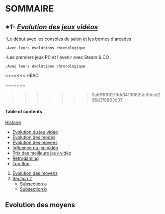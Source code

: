 # **SOMMAIRE**

## _*1- [Evolution des jeux vidéos](https://github.com/kevinniel/jeux-video/blob/master/Histoire/Evolution_JV.md)_

  -Le début avec les consoles de salon et les bornes d'arcades

    -Avec leurs évolutions chronologique

  -Les premiers jeux PC et l'avenir avec Steam & CO

    -Avec leurs évolutions chronologique


<<<<<<< HEAD








=======
>>>>>>> 0a681f88213dc1419982fde0dcd296d3f8863c37
#### Table of contents


[Histoire](Histoire)
- [Evolution du jeu vidéo](Histoire/Evolution_JV.md)
- [Evolution des modes](Histoire/Evolution_des_modes.md)
- [Evolution des moyens](Histoire/Evolution_des_moyens.md)
- [Influence du jeu vidéo](Histoire/Influence_JV_Culture.md)
- [Prix des meilleurs jeux vidéo](Histoire/Prix_des_meilleurs_JV.md)
- [Retrogaming](Histoire/Retrogaming.md)
- [Top flop](Histoire/Top_flop.md)


1. [Evolution des moyens](https://github.com/kevinniel/jeux-video/blob/master/Histoire/Evolution_des_moyens.md)
2. [Section 2](#section-2)
    - [Subsection a](#subsection-a)
    - [Subsection b](#subsection-b)

 ## Evolution des moyens

